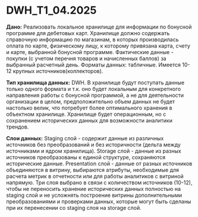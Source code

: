 # DWH_T1_04.2025

**Дано:**
Реализовать локальное хранилище для информации по бонусной программе для дебетовых карт. Хранилище должно содержать справочную информацию по магазинам, в которых производилась оплата по карте, физическому лицу, к которому привязана карта, счету и карте, выбранной бонусной программе. Фактические данные - покупки (с учетом перечня товаров и начисленных баллов) за выбранный расчетный день. 
Форматы данных: табличные.
Имеется 10-12 крупных источников(коллекторов).

**Тип хранилища данных:**
DWH. В хранилище будут поступать данные только одного формата и т.к. оно будет локальным для конкретного направления работы с бонусной программой, а не для деятельности организации в целом, предположительно объем данных не будет настолько велик, что потребует более оптимального хранения в объектном хранилище.
Хранилище будет операционным, но с сохранением исторических данных для возможности аналитики трендов.

**Слои данных:**
Staging слой - содержит данные из различных источников без преобразований и без историчности (дельта между источниками и ядром хранилища).
Storage слой - данные из разных источников преобразованы к единой структуре, сохраняются исторические данные.
Presentation слой - данные от разных источников объединяются в витрину, выбираются атрибуты, необходимые для расчета метрик в отчетности или для работы аналитиков с витриной напрямую.
Три слоя выбрано в связи с количеством источников (10-12), чтобы не переносить хранение исторических данных полностью на staging слой и не усложнять построение витрины дополнительными преобразованиями и проверками данных, которые могут быть сделаны при их перенесении со staging слоя на storage слой.